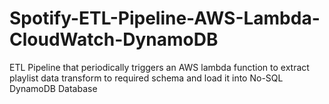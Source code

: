 # Spotify-ETL-Pipeline-AWS-Lambda-CloudWatch-DynamoDB
ETL Pipeline that periodically triggers an AWS lambda function to extract playlist data transform to required schema and load it into No-SQL DynamoDB Database
